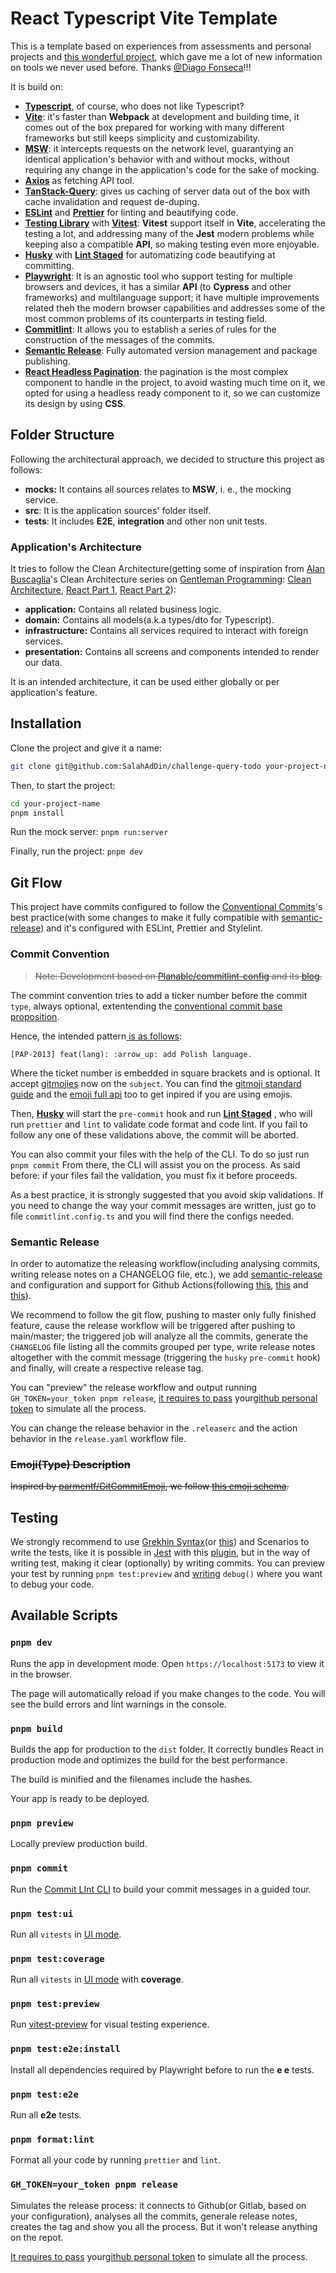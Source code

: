 # React Typescript Vite Template

This is a template based on experiences from assessments and personal projects and [this wonderful project](https://github.com/eruptionjs/core), which gave me a lot of new information on tools we never used before. Thanks [@Diago Fonseca](https://github.com/devMozao)!!!

It is build on:

- [**Typescript**](https://www.typescriptlang.org/), of course, who does not like Typescript?
- [**Vite**](https://vitejs.dev/): it's faster than **Webpack** at development and building time, it comes out of the box prepared for working with many different frameworks but still keeps simplicity and customizability.
- [**MSW**](https://mswjs.io/): it intercepts requests on the network level, guarantying an identical application's behavior with and without mocks, without requiring any change in the application's code for the sake of mocking.
- [**Axios**](https://github.com/axios/axios) as fetching API tool.
- [**TanStack-Query**](https://tanstack.com/query/v4/docs/react/overview): gives us caching of server data out of the box with cache invalidation and request de-duping.
- [**ESLint**](https://eslint.org/) and [**Prettier**](https://prettier.io/) for linting and beautifying code.
- [**Testing Library**](https://testing-library.com/) with **[Vitest](https://vitest.dev/)**: **Vitest** support itself in **Vite**, accelerating the testing a lot, and addressing many of the **Jest** modern problems while keeping also a compatible **API**, so making testing even more enjoyable.
- [**Husky**](https://typicode.github.io/husky/#/) with [**Lint Staged**](https://github.com/okonet/lint-staged) for automatizing code beautifying at committing.
- [**Playwright**](https://playwright.dev/): It is an agnostic tool who support testing for multiple browsers and devices, it has a similar **API** (to **Cypress** and other frameworks) and multilanguage support; it have multiple improvements related theh the modern browser capabilities and addresses some of the most common problems of its counterparts in testing field.
- [**Commitlint**](https://github.com/conventional-changelog/commitlint): It allows you to establish a series of rules for the construction of the messages of the commits.
- [**Semantic Release**](https://github.com/semantic-release): Fully automated version management and package publishing.
- [**React Headless Pagination**](https://github.com/fullhdpixel/react-headless-pagination): the pagination is the most complex component to handle in the project, to avoid wasting much time on it, we opted for using a headless ready component to it, so we can customize its design by using **CSS**.

## Folder Structure

Following the architectural approach, we decided to structure this project as follows:

- **mocks:** It contains all sources relates to **MSW**, i. e., the mocking service.
- **src**: It is the application sources' folder itself.
- **tests**: It includes **E2E**, **integration** and other non unit tests.

### Application's Architecture

It tries to follow the Clean Architecture(getting some of inspiration from [Alan Buscaglia](https://www.linkedin.com/in/alanbuscaglia/)'s Clean Architecture series on [Gentleman Programming](https://www.youtube.com/c/GentlemanProgramming): [Clean Architecture](https://www.youtube.com/watch?v=vRGVnqylO68), [React Part 1](https://www.youtube.com/watch?v=5LqhlCd2_nE), [React Part 2](https://www.youtube.com/watch?v=XEcZaKK38fg)):

- **application:** Contains all related business logic.
- **domain:** Contains all models(a.k.a types/dto for Typescript).
- **infrastructure:** Contains all services required to interact with foreign services.
- **presentation:** Contains all screens and components intended to render our data.

It is an intended architecture, it can be used either globally or per application's feature.

## Installation

Clone the project and give it a name:

```Bash
git clone git@github.com:SalahAdDin/challenge-query-todo your-project-name
```

Then, to start the project:

```Bash
cd your-project-name
pnpm install
```

Run the mock server: `pnpm run:server`

Finally, run the project: `pnpm dev`

## Git Flow

This project have commits configured to follow the [Conventional Commits](https://www.conventionalcommits.org/en/v1.0.0/)'s best practice(with some changes to make it fully compatible with [semantic-release](https://github.com/semantic-release)) and it's configured with ESLint, Prettier and Stylelint.

### Commit Convention

> ~~Note: Development based on [Planable/commitlint-config](https://github.com/Planable/commitlint-config) and its [blog](https://strdr4605.com/commitlint-custom-commit-message-with-emojis).~~

The commint convention tries to add a ticker number before the commit `type`, always optional, extentending the [conventional commit base proposition](https://www.conventionalcommits.org/en/v1.0.0/).

Hence, the intended pattern[ is as follows](https://regex101.com/r/YyeQ0X/1):

```
[PAP-2013] feat(lang): :arrow_up: add Polish language.
```

Where the ticket number is embedded in square brackets and is optional. It accept [gitmojies](https://gitmoji.dev/) now on the `subject`. You can find the [gitmoji standard guide](https://gitmoji.dev/) and the [emoji full api](https://emojiapi.dev/) too to get inpired if you are using emojis.

Then, [**Husky**](https://typicode.github.io/husky/#/) will start the `pre-commit` hook and run [**Lint Staged**](https://github.com/okonet/lint-staged) , who will run `prettier` and `lint` to validate code format and code lint. If you fail to follow any one of these validations above, the commit will be aborted.

You can also commit your files with the help of the CLI. To do so just run `pnpm commit` From there, the CLI will assist you on the process. As said before: if your files fail the validation, you must fix it before proceeds.

As a best practice, it is strongly suggested that you avoid skip validations. If you need to change the way your commit messages are written, just go to file `commitlint.config.ts` and you will find there the configs needed.

### Semantic Release

In order to automatize the releasing workflow(including analysing commits, writing release notes on a CHANGELOG file, etc.), we add [semantic-release](https://github.com/semantic-release) and configuration and support for Github Actions(following [this](https://medium.com/miq-tech-and-analytics/automating-releases-via-semantic-release-4781eb0106e8), [this](https://github.com/semantic-release/semantic-release/blob/master/docs/recipes/ci-configurations/github-actions.md) and [this](https://pnpm.io/es/continuous-integration#github-actions)).

We recommend to follow the git flow, pushing to master only fully finished feature, cause the release workflow will be triggered after pushing to main/master; the triggered job will analyze all the commits, generate the `CHANGELOG` file listing all the commits grouped per type, write release notes altogether with the commit message (triggering the `husky` `pre-commit` hook) and finally, will create a respective release tag.

You can "preview" the release workflow and output running `GH_TOKEN=your_token pnpm release`, [it requires to pass](https://github.com/semantic-release/github#github-authentication) your[github personal token](https://docs.github.com/en/authentication/keeping-your-account-and-data-secure/creating-a-personal-access-token) to simulate all the process.

You can change the release behavior in the `.releaserc` and the action behavior in the `release.yaml` workflow file.

### ~~Emoji(Type) Description~~

~~Inspired by [parmentf/GitCommitEmoji](https://gist.github.com/parmentf/035de27d6ed1dce0b36a), we follow [this emoji schema](https://gitmoji.dev/).~~

## Testing

We strongly recommend to use [Grekhin Syntax](https://cucumber.io/docs/gherkin/)(or [this](https://docs.behat.org/en/v2.5/guides/1.gherkin.html)) and Scenarios to write the tests, like it is possible in [Jest](https://jestjs.io/) with this [plugin](https://github.com/bencompton/jest-cucumber), but in the way of writing test, making it clear (optionally) by writing commits.
You can preview your test by running `pnpm test:preview` and [writing](https://www.vitest-preview.com/guide/getting-started#step-3-usage) `debug()` where you want to debug your code.

## Available Scripts

### `pnpm dev`

Runs the app in development mode.
Open `https://localhost:5173` to view it in the browser.

The page will automatically reload if you make changes to the code.
You will see the build errors and lint warnings in the console.

### `pnpm build`

Builds the app for production to the `dist` folder.
It correctly bundles React in production mode and optimizes the build for the best performance.

The build is minified and the filenames include the hashes.

Your app is ready to be deployed.

### `pnpm preview`

Locally preview production build.

### `pnpm commit`

Run the [Commit LInt CLI](https://github.com/conventional-changelog/commitlint#cli) to build your commit messages in a guided tour.

### `pnpm test:ui`

Run all `vitests` in [UI mode](https://vitest.dev/guide/ui.html).

### `pnpm test:coverage`

Run all `vitests` in [UI mode](https://vitest.dev/guide/ui.html) with **coverage**.

### `pnpm test:preview`

Run [vitest-preview](https://www.vitest-preview.com/guide/getting-started) for visual testing experience.

### `pnpm test:e2e:install`

Install all dependencies required by Playwright before to run the **e
e** tests.

### `pnpm test:e2e`

Run all **e2e** tests.

### `pnpm format:lint`

Format all your code by running `prettier` and `lint`.

### `GH_TOKEN=your_token pnpm release`

Simulates the release process: it connects to Github(or Gitlab, based on your configuration), analyses all the commits, generale release notes, creates the tag and show you all the process. But it won't release anything on the repot.

[It requires to pass](https://github.com/semantic-release/github#github-authentication) your[github personal token](https://docs.github.com/en/authentication/keeping-your-account-and-data-secure/creating-a-personal-access-token) to simulate all the process.
